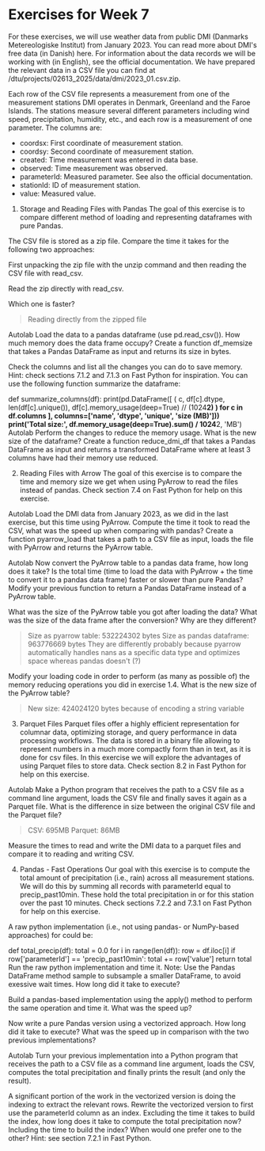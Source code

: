 # Exercises for Week 7

For these exercises, we will use weather data from public DMI (Danmarks Metereologiske Institut) from January 2023. You can read more about DMI's free data (in Danish) here. For information about the data records we will be working with (in English), see the official documentation. We have prepared the relevant data in a CSV file you can find at /dtu/projects/02613_2025/data/dmi/2023_01.csv.zip.

Each row of the CSV file represents a measurement from one of the measurement stations DMI operates in Denmark, Greenland and the Faroe Islands. The stations measure several different parameters including wind speed, precipitation, humidity, etc., and each row is a measurement of one parameter. The columns are:

* coordsx: First coordinate of measurement station.
* coordsy: Second coordinate of measurement station.
* created: Time measurement was entered in data base.
* observed: Time measurement was observed.
* parameterId: Measured parameter. See also the official documentation.
* stationId: ID of measurement station.
* value: Measured value.

1. Storage and Reading Files with Pandas
The goal of this exercise is to compare different method of loading and representing dataframes with pure Pandas.

The CSV file is stored as a zip file. Compare the time it takes for the following two approaches:

First unpacking the zip file with the unzip command and then reading the CSV file with read_csv.

Read the zip directly with read_csv.

Which one is faster?

> Reading directly from the zipped file

Autolab Load the data to a pandas dataframe (use pd.read_csv()). How much memory does the data frame occupy? Create a function df_memsize that takes a Pandas DataFrame as input and returns its size in bytes.

Check the columns and list all the changes you can do to save memory. Hint: check sections 7.1.2 and 7.1.3 on Fast Python for inspiration. You can use the following function summarize the dataframe:

def summarize_columns(df):
print(pd.DataFrame([
    (
        c,
        df[c].dtype,
        len(df[c].unique()),
        df[c].memory_usage(deep=True) // (1024**2)
    ) for c in df.columns
], columns=['name', 'dtype', 'unique', 'size (MB)']))
print('Total size:', df.memory_usage(deep=True).sum() / 1024**2, 'MB')
Autolab Perform the changes to reduce the memory usage. What is the new size of the dataframe? Create a function reduce_dmi_df that takes a Pandas DataFrame as input and returns a transformed DataFrame where at least 3 columns have had their memory use reduced.

2. Reading Files with Arrow
The goal of this exercise is to compare the time and memory size we get when using PyArrow to read the files instead of pandas. Check section 7.4 on Fast Python for help on this exercise.

Autolab Load the DMI data from January 2023, as we did in the last exercise, but this time using PyArrow. Compute the time it took to read the CSV, what was the speed up when comparing with pandas? Create a function pyarrow_load that takes a path to a CSV file as input, loads the file with PyArrow and returns the PyArrow table.

Autolab Now convert the PyArrow table to a pandas data frame, how long does it take? Is the total time (time to load the data with PyArrow + the time to convert it to a pandas data frame) faster or slower than pure Pandas? Modify your previous function to return a Pandas DataFrame instead of a PyArrow table.

What was the size of the PyArrow table you got after loading the data? What was the size of the data frame after the conversion? Why are they different?

> Size as pyarrow table: 532224302 bytes
> Size as pandas dataframe: 963776669 bytes
> They are differently probably because pyarrow automatically handles nans as a specific data type and optimizes space whereas pandas doesn't (?)

Modify your loading code in order to perform (as many as possible of) the memory reducing operations you did in exercise 1.4. What is the new size of the PyArrow table?

> New size: 424024120 bytes because of encoding a string variable

3. Parquet Files
Parquet files offer a highly efficient representation for columnar data, optimizing storage, and query performance in data processing workflows. The data is stored in a binary file allowing to represent numbers in a much more compactly form than in text, as it is done for csv files. In this exercise we will explore the advantages of using Parquet files to store data. Check section 8.2 in Fast Python for help on this exercise.

Autolab Make a Python program that receives the path to a CSV file as a command line argument, loads the CSV file and finally saves it again as a Parquet file. What is the difference in size between the original CSV file and the Parquet file?

> CSV: 695MB
> Parquet: 86MB

Measure the times to read and write the DMI data to a parquet files and compare it to reading and writing CSV.

4. Pandas - Fast Operations
Our goal with this exercise is to compute the total amount of precipitation (i.e., rain) across all measurement stations. We will do this by summing all records with parameterId equal to precip_past10min. These hold the total precipitation in 
 or 
 for this station over the past 10 minutes. Check sections 7.2.2 and 7.3.1 on Fast Python for help on this exercise.

A raw python implementation (i.e., not using pandas- or NumPy-based approaches) for could be:

def total_precip(df):
    total = 0.0
    for i in range(len(df)):
        row = df.iloc[i]
        if row['parameterId'] == 'precip_past10min':
            total += row['value']
    return total
Run the raw python implementation and time it. Note: Use the Pandas DataFrame method sample to subsample a smaller DataFrame, to avoid exessive wait times. How long did it take to execute?

Build a pandas-based implementation using the apply() method to perform the same operation and time it. What was the speed up?

Now write a pure Pandas version using a vectorized approach. How long did it take to execute? What was the speed up in comparison with the two previous implementations?

Autolab Turn your previous implementation into a Python program that receives the path to a CSV file as a command line argument, loads the CSV, computes the total precipitation and finally prints the result (and only the result).

A significant portion of the work in the vectorized version is doing the indexing to extract the relevant rows. Rewrite the vectorized version to first use the parameterId column as an index. Excluding the time it takes to build the index, how long does it take to compute the total precipitation now? Including the time to build the index? When would one prefer one to the other? Hint: see section 7.2.1 in Fast Python.